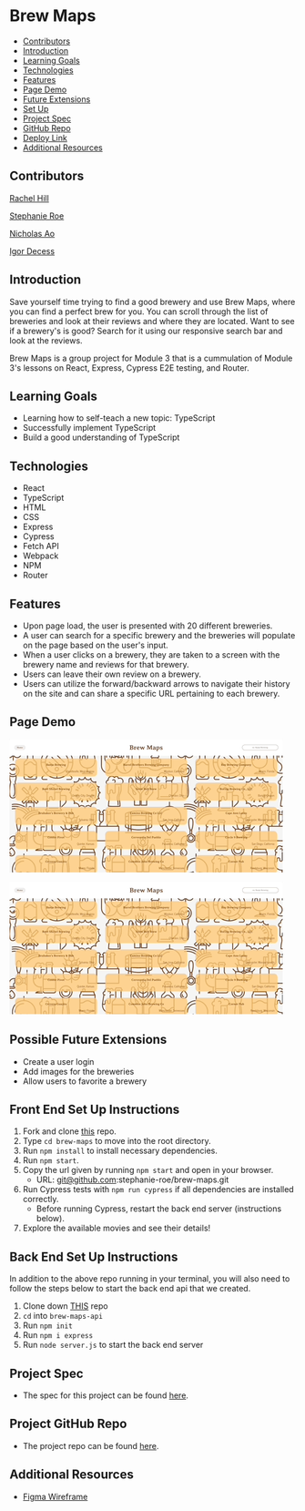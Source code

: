 # Brew Maps

- [Contributors](#contributors)
- [Introduction](#introduction)
- [Learning Goals](#learning-goals)
- [Technologies](#technologies)
- [Features](#features)
- [Page Demo](#page-demo)
- [Future Extensions](#possible-future-extensions)
- [Set Up](#set-up)
- [Project Spec](#project-spec)
- [GitHub Repo](#github-repo)
- [Deploy Link](#deploy-link)
- [Additional Resources](#additional-resources)

## Contributors

[Rachel Hill](https://github.com/rachellhill)

[Stephanie Roe](https://github.com/stephanie-roe)

[Nicholas Ao](https://github.com/aominhlong)

[Igor Decess](https://github.com/userigorgithub)


## Introduction
Save yourself time trying to find a good brewery and use Brew Maps, where you can find a perfect brew for you. You can scroll through the list of breweries and look at their reviews and where they are located. Want to see if a brewery's is good? Search for it using our responsive search bar and look at the reviews. 

Brew Maps is a group project for Module 3 that is a cummulation of Module 3's lessons on React, Express, Cypress E2E testing, and Router. 


## Learning Goals
- Learning how to self-teach a new topic: TypeScript 
- Successfully implement TypeScript 
- Build a good understanding of TypeScript


## Technologies
  - React
  - TypeScript
  - HTML
  - CSS
  - Express
  - Cypress
  - Fetch API
  - Webpack
  - NPM
  - Router


## Features
- Upon page load, the user is presented with 20 different breweries.
- A user can search for a specific brewery and the breweries will populate on the page based on the user's input.
- When a user clicks on a brewery, they are taken to a screen with the brewery name and reviews for that brewery.
- Users can leave their own review on a brewery.
- Users can utilize the forward/backward arrows to navigate their history on the site and can share a specific URL pertaining to each brewery.


## Page Demo
![home search gif](./src/Styles/assets/home-search.gif)

![add reviews](./src/Styles/assets/add-reviews.gif)

## Possible Future Extensions
- Create a user login
- Add images for the breweries
- Allow users to favorite a brewery


## Front End Set Up Instructions
1. Fork and clone [this](https://github.com/stephanie-roe/brew-maps/tree/main) repo.
3. Type `cd brew-maps` to move into the root directory.
4. Run `npm install` to install necessary dependencies.
5. Run `npm start`.
6. Copy the url given by running `npm start` and open in your browser.
    - URL: git@github.com:stephanie-roe/brew-maps.git
7. Run Cypress tests with `npm run cypress` if all dependencies are installed correctly.
    - Before running Cypress, restart the back end server (instructions below). 
8. Explore the available movies and see their details!

## Back End Set Up Instructions
In addition to the above repo running in your terminal, you will also need to follow the steps below to start the back end api that we created.
1. Clone down [THIS](https://github.com/stephanie-roe/brew-maps-api) repo
2. `cd` into `brew-maps-api`
3. Run `npm init`
4. Run `npm i express`
5. Run `node server.js` to start the back end server

## Project Spec
- The spec for this project can be found [here](https://frontend.turing.edu/projects/module-3/stretch.html).


## Project GitHub Repo
- The project repo can be found [here](https://github.com/stephanie-roe/brew-maps).

## Additional Resources
- [Figma Wireframe](https://www.figma.com/file/K2LrejI9HbLbFltwvCRq0V/Wireframe-%7C-Stretch-Tech?node-id=3%3A35)
